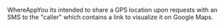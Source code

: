 WhereAppYou its intended to share a GPS location upon requests with an SMS to the "caller" which contains a link to visualize it on Google Maps.